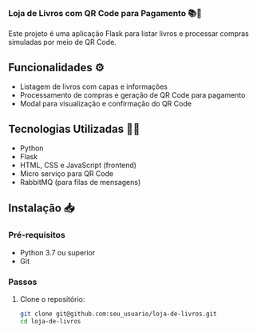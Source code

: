 ### Loja de Livros com QR Code para Pagamento 📚💸

Este projeto é uma aplicação Flask para listar livros e processar compras simuladas por meio de QR Code.

## Funcionalidades ⚙️

- Listagem de livros com capas e informações
- Processamento de compras e geração de QR Code para pagamento
- Modal para visualização e confirmação do QR Code

## Tecnologias Utilizadas 👩‍💻

- Python
- Flask
- HTML, CSS e JavaScript (frontend)
- Micro serviço para QR Code
- RabbitMQ (para filas de mensagens)

## Instalação 📥

### Pré-requisitos

- Python 3.7 ou superior
- Git

### Passos

1. Clone o repositório:

   ```bash
   git clone git@github.com:seu_usuario/loja-de-livros.git
   cd loja-de-livros
